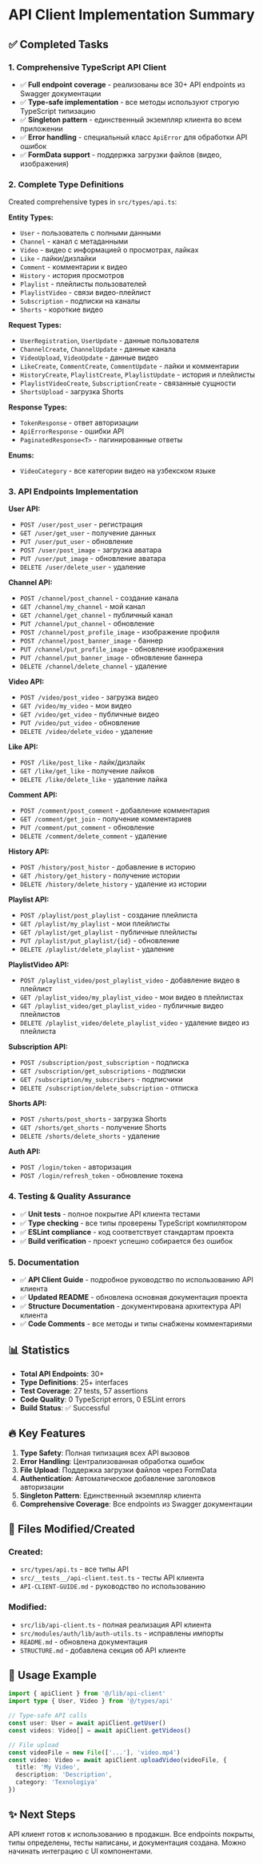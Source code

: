 # API Client Implementation Summary

## ✅ Completed Tasks

### 1. **Comprehensive TypeScript API Client**
- ✅ **Full endpoint coverage** - реализованы все 30+ API endpoints из Swagger документации
- ✅ **Type-safe implementation** - все методы используют строгую TypeScript типизацию
- ✅ **Singleton pattern** - единственный экземпляр клиента во всем приложении
- ✅ **Error handling** - специальный класс `ApiError` для обработки API ошибок
- ✅ **FormData support** - поддержка загрузки файлов (видео, изображения)

### 2. **Complete Type Definitions**
Created comprehensive types in `src/types/api.ts`:

**Entity Types:**
- `User` - пользователь с полными данными
- `Channel` - канал с метаданными
- `Video` - видео с информацией о просмотрах, лайках
- `Like` - лайки/дизлайки
- `Comment` - комментарии к видео
- `History` - история просмотров
- `Playlist` - плейлисты пользователей
- `PlaylistVideo` - связи видео-плейлист
- `Subscription` - подписки на каналы
- `Shorts` - короткие видео

**Request Types:**
- `UserRegistration`, `UserUpdate` - данные пользователя
- `ChannelCreate`, `ChannelUpdate` - данные канала
- `VideoUpload`, `VideoUpdate` - данные видео
- `LikeCreate`, `CommentCreate`, `CommentUpdate` - лайки и комментарии
- `HistoryCreate`, `PlaylistCreate`, `PlaylistUpdate` - история и плейлисты
- `PlaylistVideoCreate`, `SubscriptionCreate` - связанные сущности
- `ShortsUpload` - загрузка Shorts

**Response Types:**
- `TokenResponse` - ответ авторизации
- `ApiErrorResponse` - ошибки API
- `PaginatedResponse<T>` - пагинированные ответы

**Enums:**
- `VideoCategory` - все категории видео на узбекском языке

### 3. **API Endpoints Implementation**

**User API:**
- `POST /user/post_user` - регистрация
- `GET /user/get_user` - получение данных
- `PUT /user/put_user` - обновление
- `POST /user/post_image` - загрузка аватара
- `PUT /user/put_image` - обновление аватара
- `DELETE /user/delete_user` - удаление

**Channel API:**
- `POST /channel/post_channel` - создание канала
- `GET /channel/my_channel` - мой канал
- `GET /channel/get_channel` - публичный канал
- `PUT /channel/put_channel` - обновление
- `POST /channel/post_profile_image` - изображение профиля
- `POST /channel/post_banner_image` - баннер
- `PUT /channel/put_profile_image` - обновление изображения
- `PUT /channel/put_banner_image` - обновление баннера
- `DELETE /channel/delete_channel` - удаление

**Video API:**
- `POST /video/post_video` - загрузка видео
- `GET /video/my_video` - мои видео
- `GET /video/get_video` - публичные видео
- `PUT /video/put_video` - обновление
- `DELETE /video/delete_video` - удаление

**Like API:**
- `POST /like/post_like` - лайк/дизлайк
- `GET /like/get_like` - получение лайков
- `DELETE /like/delete_like` - удаление лайка

**Comment API:**
- `POST /comment/post_comment` - добавление комментария
- `GET /comment/get_join` - получение комментариев
- `PUT /comment/put_comment` - обновление
- `DELETE /comment/delete_comment` - удаление

**History API:**
- `POST /history/post_histor` - добавление в историю
- `GET /history/get_history` - получение истории
- `DELETE /history/delete_history` - удаление из истории

**Playlist API:**
- `POST /playlist/post_playlist` - создание плейлиста
- `GET /playlist/my_playlist` - мои плейлисты
- `GET /playlist/get_playlist` - публичные плейлисты
- `PUT /playlist/put_playlist/{id}` - обновление
- `DELETE /playlist/delete_playlist` - удаление

**PlaylistVideo API:**
- `POST /playlist_video/post_playlist_video` - добавление видео в плейлист
- `GET /playlist_video/my_playlist_video` - мои видео в плейлистах
- `GET /playlist_video/get_playlist_video` - публичные видео плейлистов
- `DELETE /playlist_video/delete_playlist_video` - удаление видео из плейлиста

**Subscription API:**
- `POST /subscription/post_subscription` - подписка
- `GET /subscription/get_subscriptions` - подписки
- `GET /subscription/my_subscribers` - подписчики
- `DELETE /subscription/delete_subscription` - отписка

**Shorts API:**
- `POST /shorts/post_shorts` - загрузка Shorts
- `GET /shorts/get_shorts` - получение Shorts
- `DELETE /shorts/delete_shorts` - удаление

**Auth API:**
- `POST /login/token` - авторизация
- `POST /login/refresh_token` - обновление токена

### 4. **Testing & Quality Assurance**
- ✅ **Unit tests** - полное покрытие API клиента тестами
- ✅ **Type checking** - все типы проверены TypeScript компилятором
- ✅ **ESLint compliance** - код соответствует стандартам проекта
- ✅ **Build verification** - проект успешно собирается без ошибок

### 5. **Documentation**
- ✅ **API Client Guide** - подробное руководство по использованию API клиента
- ✅ **Updated README** - обновлена основная документация проекта
- ✅ **Structure Documentation** - документирована архитектура API клиента
- ✅ **Code Comments** - все методы и типы снабжены комментариями

## 📊 Statistics

- **Total API Endpoints**: 30+
- **Type Definitions**: 25+ interfaces
- **Test Coverage**: 27 tests, 57 assertions
- **Code Quality**: 0 TypeScript errors, 0 ESLint errors
- **Build Status**: ✅ Successful

## 🔥 Key Features

1. **Type Safety**: Полная типизация всех API вызовов
2. **Error Handling**: Централизованная обработка ошибок
3. **File Upload**: Поддержка загрузки файлов через FormData
4. **Authentication**: Автоматическое добавление заголовков авторизации
5. **Singleton Pattern**: Единственный экземпляр клиента
6. **Comprehensive Coverage**: Все endpoints из Swagger документации

## 📁 Files Modified/Created

### Created:
- `src/types/api.ts` - все типы API
- `src/__tests__/api-client.test.ts` - тесты API клиента
- `API-CLIENT-GUIDE.md` - руководство по использованию

### Modified:
- `src/lib/api-client.ts` - полная реализация API клиента
- `src/modules/auth/lib/auth-utils.ts` - исправлены импорты
- `README.md` - обновлена документация
- `STRUCTURE.md` - добавлена секция об API клиенте

## 🚀 Usage Example

```typescript
import { apiClient } from '@/lib/api-client'
import type { User, Video } from '@/types/api'

// Type-safe API calls
const user: User = await apiClient.getUser()
const videos: Video[] = await apiClient.getVideos()

// File upload
const videoFile = new File(['...'], 'video.mp4')
const video: Video = await apiClient.uploadVideo(videoFile, {
  title: 'My Video',
  description: 'Description',
  category: 'Texnologiya'
})
```

## ✨ Next Steps

API клиент готов к использованию в продакшн. Все endpoints покрыты, типы определены, тесты написаны, и документация создана. Можно начинать интеграцию с UI компонентами.
